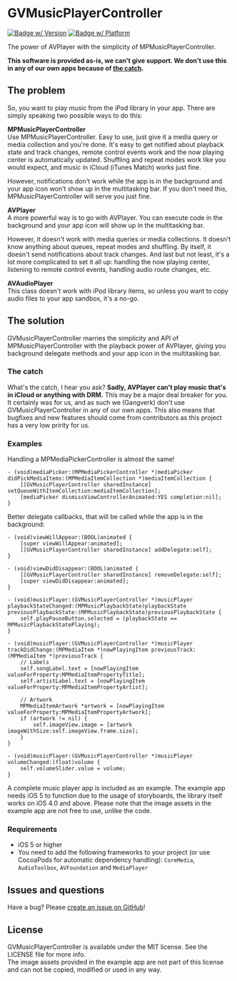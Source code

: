 # GVMusicPlayerController

[![Badge w/ Version](https://cocoapod-badges.herokuapp.com/v/GVMusicPlayerController/badge.png)](http://cocoadocs.org/docsets/GVMusicPlayerController)
[![Badge w/ Platform](https://cocoapod-badges.herokuapp.com/p/GVMusicPlayerController/badge.svg)](http://cocoadocs.org/docsets/GVMusicPlayerController)

The power of AVPlayer with the simplicity of MPMusicPlayerController.

**This software is provided as-is, we can't give support. We don't use this in any of our own apps because of [the catch](https://github.com/gangverk/GVMusicPlayerController#the-catch).**

## The problem
So, you want to play music from the iPod library in your app. There are simply speaking two possible ways to do this:

**MPMusicPlayerController**  
Use MPMusicPlayerController. Easy to use, just give it a media query or media collection and you're done. It's easy to get notified about playback state and track changes, remote control events work and the now playing center is automatically updated. Shuffling and repeat modes work like you would expect, and music in iCloud (iTunes Match) works just fine.

However, notifications don't work while the app is in the background and your app icon won't show up in the multitasking bar. If you don't need this, MPMusicPlayerController will serve you just fine.

**AVPlayer**  
A more powerful way is to go with AVPlayer. You can execute code in the background and your app icon will show up in the multitasking bar.

However, it doesn't work with media queries or media collections. It doesn't know anything about queues, repeat modes and shuffling. By itself, it doesn't send notifications about track changes. And last but not least, it's a lot more complicated to set it all up: handling the now playing center, listening to remote control events, handling audio route changes, etc.

**AVAudioPlayer**  
This class doesn't work with iPod library items, so unless you want to copy audio files to your app sandbox, it's a no-go.

## The solution
GVMusicPlayerController marries the simplicity and API of MPMusicPlayerController with the playback power of AVPlayer, giving you background delegate methods and your app icon in the multitasking bar.

### The catch
What's the catch, I hear you ask? **Sadly, AVPlayer can't play music that's in iCloud or anything with DRM.** This may be a major deal breaker for you. It certainly was for us, and as such we (Gangverk) don't use GVMusicPlayerController in any of our own apps. This also means that bugfixes and new features should come from contributors as this project has a very low pririty for us.

### Examples
Handling a MPMediaPickerController is almost the same!

```
- (void)mediaPicker:(MPMediaPickerController *)mediaPicker didPickMediaItems:(MPMediaItemCollection *)mediaItemCollection {
    [[GVMusicPlayerController sharedInstance] setQueueWithItemCollection:mediaItemCollection];
    [mediaPicker dismissViewControllerAnimated:YES completion:nil];
}
```

Better delegate callbacks, that will be called while the app is in the background:

```
- (void)viewWillAppear:(BOOL)animated {
    [super viewWillAppear:animated];
    [[GVMusicPlayerController sharedInstance] addDelegate:self];
}

- (void)viewDidDisappear:(BOOL)animated {
    [[GVMusicPlayerController sharedInstance] removeDelegate:self];
    [super viewDidDisappear:animated];
}

- (void)musicPlayer:(GVMusicPlayerController *)musicPlayer playbackStateChanged:(MPMusicPlaybackState)playbackState previousPlaybackState:(MPMusicPlaybackState)previousPlaybackState {
    self.playPauseButton.selected = (playbackState == MPMusicPlaybackStatePlaying);
}

- (void)musicPlayer:(GVMusicPlayerController *)musicPlayer trackDidChange:(MPMediaItem *)nowPlayingItem previousTrack:(MPMediaItem *)previousTrack {
    // Labels
    self.songLabel.text = [nowPlayingItem valueForProperty:MPMediaItemPropertyTitle];
    self.artistLabel.text = [nowPlayingItem valueForProperty:MPMediaItemPropertyArtist];

    // Artwork
    MPMediaItemArtwork *artwork = [nowPlayingItem valueForProperty:MPMediaItemPropertyArtwork];
    if (artwork != nil) {
        self.imageView.image = [artwork imageWithSize:self.imageView.frame.size];
    }
}

- (void)musicPlayer:(GVMusicPlayerController *)musicPlayer volumeChanged:(float)volume {
    self.volumeSlider.value = volume;
}
```

A complete music player app is included as an example. The example app needs iOS 5 to function due to the usage of storyboards, the library itself works on iOS 4.0 and above. Please note that the image assets in the example app are not free to use, unlike the code.

### Requirements
* iOS 5 or higher
* You need to add the following frameworks to your project (or use CocoaPods for automatic dependency handling): `CoreMedia`, `AudioToolbox`, `AVFoundation` and `MediaPlayer`


## Issues and questions
Have a bug? Please [create an issue on GitHub](https://github.com/gangverk/GVMusicPlayerController/issues)!


## License
GVMusicPlayerController is available under the MIT license. See the LICENSE file for more info.  
The image assets provided in the example app are not part of this license and can not be copied, modified or used in any way.
